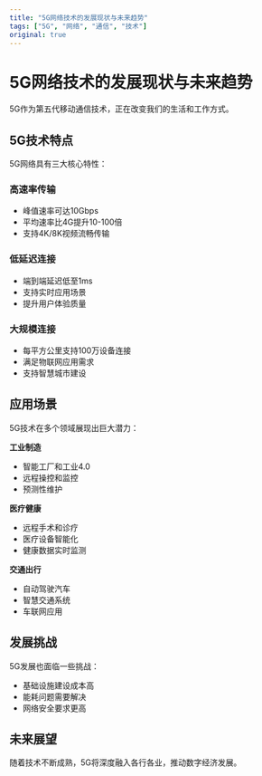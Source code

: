 ```yaml
---
title: "5G网络技术的发展现状与未来趋势"
tags: ["5G", "网络", "通信", "技术"]
original: true
---
```


# 5G网络技术的发展现状与未来趋势

5G作为第五代移动通信技术，正在改变我们的生活和工作方式。

## 5G技术特点

5G网络具有三大核心特性：

### 高速率传输
- 峰值速率可达10Gbps
- 平均速率比4G提升10-100倍
- 支持4K/8K视频流畅传输

### 低延迟连接
- 端到端延迟低至1ms
- 支持实时应用场景
- 提升用户体验质量

### 大规模连接
- 每平方公里支持100万设备连接
- 满足物联网应用需求
- 支持智慧城市建设

## 应用场景

5G技术在多个领域展现出巨大潜力：

**工业制造**
- 智能工厂和工业4.0
- 远程操控和监控
- 预测性维护

**医疗健康**
- 远程手术和诊疗
- 医疗设备智能化
- 健康数据实时监测

**交通出行**
- 自动驾驶汽车
- 智慧交通系统
- 车联网应用

## 发展挑战

5G发展也面临一些挑战：
- 基础设施建设成本高
- 能耗问题需要解决
- 网络安全要求更高

## 未来展望

随着技术不断成熟，5G将深度融入各行各业，推动数字经济发展。
